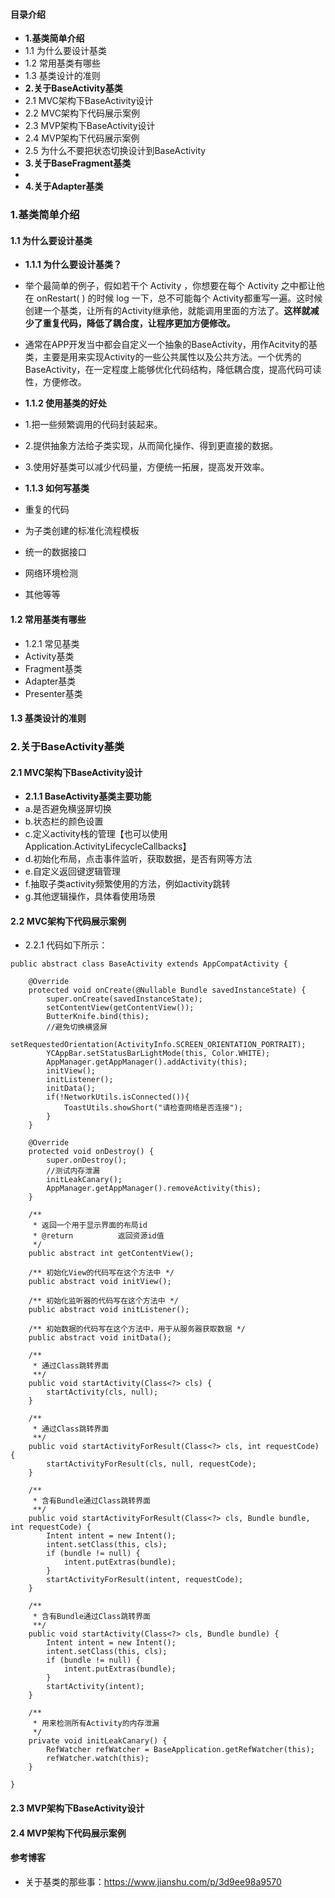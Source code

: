 #### **目录介绍**
- **1.基类简单介绍**
- 1.1 为什么要设计基类
- 1.2 常用基类有哪些
- 1.3 基类设计的准则
- **2.关于BaseActivity基类**
- 2.1 MVC架构下BaseActivity设计
- 2.2 MVC架构下代码展示案例
- 2.3 MVP架构下BaseActivity设计
- 2.4 MVP架构下代码展示案例
- 2.5 为什么不要把状态切换设计到BaseActivity
- **3.关于BaseFragment基类**
- 
- **4.关于Adapter基类**



### 1.基类简单介绍
#### 1.1 为什么要设计基类
- **1.1.1 为什么要设计基类？**
- 举个最简单的例子，假如若干个 Activity ，你想要在每个 Activity 之中都让他在 onRestart( ) 的时候 log 一下，总不可能每个 Activity都重写一遍。这时候创建一个基类，让所有的Activity继承他，就能调用里面的方法了。**这样就减少了重复代码，降低了耦合度，让程序更加方便修改。**
- 通常在APP开发当中都会自定义一个抽象的BaseActivity，用作Acitvity的基类，主要是用来实现Activity的一些公共属性以及公共方法。一个优秀的BaseActivity，在一定程度上能够优化代码结构，降低耦合度，提高代码可读性，方便修改。


- **1.1.2 使用基类的好处**
- 1.把一些频繁调用的代码封装起来。
- 2.提供抽象方法给子类实现，从而简化操作、得到更直接的数据。
- 3.使用好基类可以减少代码量，方便统一拓展，提高发开效率。


- **1.1.3 如何写基类**
- 重复的代码
- 为子类创建的标准化流程模板
- 统一的数据接口
- 网络环境检测
- 其他等等



#### 1.2 常用基类有哪些
- 1.2.1 常见基类
- Activity基类
- Fragment基类
- Adapter基类
- Presenter基类

#### 1.3 基类设计的准则




### 2.关于BaseActivity基类
#### 2.1 MVC架构下BaseActivity设计
- **2.1.1 BaseActivity基类主要功能**
- a.是否避免横竖屏切换
- b.状态栏的颜色设置
- c.定义activity栈的管理【也可以使用Application.ActivityLifecycleCallbacks】
- d.初始化布局，点击事件监听，获取数据，是否有网等方法
- e.自定义返回键逻辑管理
- f.抽取子类activity频繁使用的方法，例如activity跳转
- g.其他逻辑操作，具体看使用场景


#### 2.2 MVC架构下代码展示案例
- 2.2.1 代码如下所示：
``` 
public abstract class BaseActivity extends AppCompatActivity {

    @Override
    protected void onCreate(@Nullable Bundle savedInstanceState) {
        super.onCreate(savedInstanceState);
        setContentView(getContentView());
        ButterKnife.bind(this);
        //避免切换横竖屏
        setRequestedOrientation(ActivityInfo.SCREEN_ORIENTATION_PORTRAIT);
        YCAppBar.setStatusBarLightMode(this, Color.WHITE);
        AppManager.getAppManager().addActivity(this);
        initView();
        initListener();
        initData();
        if(!NetworkUtils.isConnected()){
            ToastUtils.showShort("请检查网络是否连接");
        }
    }

    @Override
    protected void onDestroy() {
        super.onDestroy();
        //测试内存泄漏
        initLeakCanary();
        AppManager.getAppManager().removeActivity(this);
    }

    /**
     * 返回一个用于显示界面的布局id
     * @return          返回资源id值
     */
    public abstract int getContentView();

    /** 初始化View的代码写在这个方法中 */
    public abstract void initView();

    /** 初始化监听器的代码写在这个方法中 */
    public abstract void initListener();

    /** 初始数据的代码写在这个方法中，用于从服务器获取数据 */
    public abstract void initData();

    /**
     * 通过Class跳转界面
     **/
    public void startActivity(Class<?> cls) {
        startActivity(cls, null);
    }

    /**
     * 通过Class跳转界面
     **/
    public void startActivityForResult(Class<?> cls, int requestCode) {
        startActivityForResult(cls, null, requestCode);
    }

    /**
     * 含有Bundle通过Class跳转界面
     **/
    public void startActivityForResult(Class<?> cls, Bundle bundle, int requestCode) {
        Intent intent = new Intent();
        intent.setClass(this, cls);
        if (bundle != null) {
            intent.putExtras(bundle);
        }
        startActivityForResult(intent, requestCode);
    }

    /**
     * 含有Bundle通过Class跳转界面
     **/
    public void startActivity(Class<?> cls, Bundle bundle) {
        Intent intent = new Intent();
        intent.setClass(this, cls);
        if (bundle != null) {
            intent.putExtras(bundle);
        }
        startActivity(intent);
    }

    /**
     * 用来检测所有Activity的内存泄漏
     */
    private void initLeakCanary() {
        RefWatcher refWatcher = BaseApplication.getRefWatcher(this);
        refWatcher.watch(this);
    }

}
``` 



#### 2.3 MVP架构下BaseActivity设计


#### 2.4 MVP架构下代码展示案例





#### 参考博客
- 关于基类的那些事：https://www.jianshu.com/p/3d9ee98a9570
